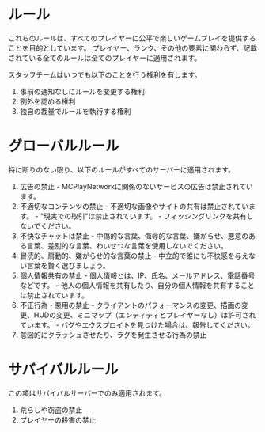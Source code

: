# ルール
これらのルールは、すべてのプレイヤーに公平で楽しいゲームプレイを提供することを目的としています。
プレイヤー、ランク、その他の要素に関わらず、記載されている全てのルールは全てのプレイヤーに適用されます。

スタッフチームはいつでも以下のことを行う権利を有します。
  1. 事前の通知なしにルールを変更する権利
  2. 例外を認める権利
  3. 独自の裁量でルールを執行する権利

# グローバルルール
特に断りのない限り、以下のルールがすべてのサーバーに適用されます。
  1. 広告の禁止
    - MCPlayNetworkに関係のないサービスの広告は禁止されています。
  2. 不適切なコンテンツの禁止
    - 不適切な画像やサイトの共有は禁止されています。
    - "現実での取引"は禁止されています。
    - フィッシングリンクを共有しないでください。
  3. 不快なチャットは禁止
    - 中傷的な言葉、侮辱的な言葉、嫌がらせ、悪意のある言葉、差別的な言葉、わいせつな言葉を使用しないでください。
  4. 冒涜的、扇動的、嫌がらせ的な言葉の禁止
    - 中立的で誰にも不快感を与えない言葉を賢く選びましょう。
  5. 個人情報共有の禁止
    - 個人情報とは、IP、氏名、メールアドレス、電話番号などです。
    - 他人の個人情報を共有したり、自分の個人情報を共有することは禁止されています。
  6. 不正行為・悪用の禁止
    - クライアントのパフォーマンスの変更、描画の変更、HUDの変更、ミニマップ（エンティティとプレイヤーなし）は許可されています。
    - バグやエクスプロイトを見つけた場合は、報告してください。
  7. 意図的にクラッシュさせたり、ラグを発生させる行為の禁止

# サバイバルルール
この項はサバイバルサーバーでのみ適用されます。
  1. 荒らしや窃盗の禁止
  2. プレイヤーの殺害の禁止
